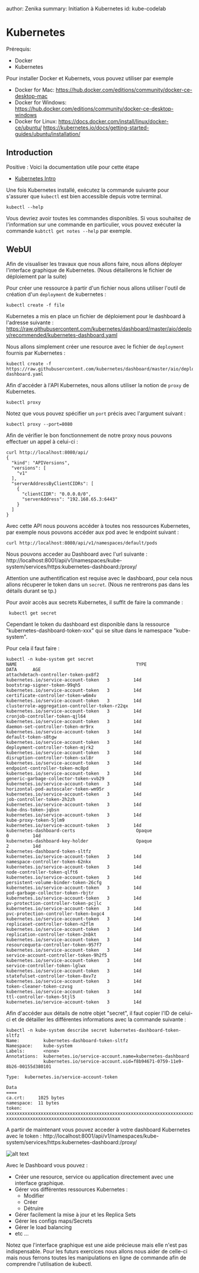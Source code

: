 author: Zenika
summary: Initiation à Kubernetes
id: kube-codelab

# Kubernetes

Prérequis:

- Docker
- Kubernetes

Pour installer Docker et Kubernets, vous pouvez utiliser par exemple

- Docker for Mac: https://hub.docker.com/editions/community/docker-ce-desktop-mac
- Docker for Windows: https://hub.docker.com/editions/community/docker-ce-desktop-windows
- Docker for Linux: 
https://docs.docker.com/install/linux/docker-ce/ubuntu/
https://kubernetes.io/docs/getting-started-guides/ubuntu/installation/

## Introduction

Positive
: Voici la documentation utile pour cette étape

- [Kubernetes Intro](https://kubernetes.io/docs/tutorials/kubernetes-basics/)


Une fois Kubernetes installé, exécutez la commande suivante pour s'assurer que `kubectl` est bien accessible depuis votre terminal. 

```shell
kubectl --help
```
Vous devriez avoir toutes les commandes disponibles. Si vous souhaitez de l'information sur une commande en particulier, vous pouvez exécuter la commande `kubtctl get notes --help` par exemple. 


## WebUI

Afin de visualiser les travaux que nous allons faire, nous allons déployer l'interface graphique de Kubernetes. 
(Nous détaillerons le fichier de déploiement par la suite)

Pour créer une ressource à partir d'un fichier nous allons utiliser l'outil de création d'un `deployment` de kubernetes :

```shell
kubectl create -f file
```

Kubernetes a mis en place un fichier de déploiement pour le dashboard à l'adresse suivante : https://raw.githubusercontent.com/kubernetes/dashboard/master/aio/deploy/recommended/kubernetes-dashboard.yaml

Nous allons simplement créer une resource avec le fichier de `deployment` fournis par Kubernetes : 

```shell
kubectl create -f https://raw.githubusercontent.com/kubernetes/dashboard/master/aio/deploy/recommended/kubernetes-dashboard.yaml
```

Afin d'accéder à l'API Kubernetes, nous allons utiliser la notion de `proxy` de Kubernetes.

```shell
kubectl proxy
```

Notez que vous pouvez spécifier un `port` précis avec l'argument suivant :

```shell
kubectl proxy --port=8080
```

Afin de vérifier le bon fonctionnement de notre proxy nous pouvons effectuer un appel à celui-ci : 

```shell
curl http://localhost:8080/api/            
{
  "kind": "APIVersions",
  "versions": [
    "v1"
  ],
  "serverAddressByClientCIDRs": [
    {
      "clientCIDR": "0.0.0.0/0",
      "serverAddress": "192.168.65.3:6443"
    }
  ]
}
```

Avec cette API nous pouvons accéder à toutes nos ressources Kubernetes, par exemple nous pouvons accéder aux pod avec le endpoint suivant : 

```shell
curl http://localhost:8080/api/v1/namespaces/default/pods
```

Nous pouvons acceder au Dashboard avec l'url suivante : 
http://localhost:8001/api/v1/namespaces/kube-system/services/https:kubernetes-dashboard:/proxy/ 


Attention une authentification est requise avec le dashboard, pour cela nous allons récuperer le token dans un `secret`. (Nous ne rentrerons pas dans les détails durant se tp.)

Pour avoir accès aux secrets Kubernetes, il suffit de faire la commande :

```shell
 kubectl get secret
```

Cependant le token du dashboard est disponible dans la ressource "kubernetes-dashboard-token-xxx" qui se situe dans le namespace "kube-system".

Pour cela il faut faire :

```shell
kubectl -n kube-system get secret
NAME                                             TYPE                                  DATA      AGE
attachdetach-controller-token-px8f2              kubernetes.io/service-account-token   3         14d
bootstrap-signer-token-99qh5                     kubernetes.io/service-account-token   3         14d
certificate-controller-token-w6m4v               kubernetes.io/service-account-token   3         14d
clusterrole-aggregation-controller-token-r22qx   kubernetes.io/service-account-token   3         14d
cronjob-controller-token-qjl64                   kubernetes.io/service-account-token   3         14d
daemon-set-controller-token-mr9rx                kubernetes.io/service-account-token   3         14d
default-token-s8tgw                              kubernetes.io/service-account-token   3         14d
deployment-controller-token-mjrk2                kubernetes.io/service-account-token   3         14d
disruption-controller-token-sxl8r                kubernetes.io/service-account-token   3         14d
endpoint-controller-token-mc8pd                  kubernetes.io/service-account-token   3         14d
generic-garbage-collector-token-vvb29            kubernetes.io/service-account-token   3         14d
horizontal-pod-autoscaler-token-wm95r            kubernetes.io/service-account-token   3         14d
job-controller-token-2h2zh                       kubernetes.io/service-account-token   3         14d
kube-dns-token-jqbsn                             kubernetes.io/service-account-token   3         14d
kube-proxy-token-5jlm9                           kubernetes.io/service-account-token   3         14d
kubernetes-dashboard-certs                       Opaque                                0         14d
kubernetes-dashboard-key-holder                  Opaque                                2         14d
kubernetes-dashboard-token-sltfz                 kubernetes.io/service-account-token   3         14d
namespace-controller-token-62nkx                 kubernetes.io/service-account-token   3         14d
node-controller-token-qlft6                      kubernetes.io/service-account-token   3         14d
persistent-volume-binder-token-26cfg             kubernetes.io/service-account-token   3         14d
pod-garbage-collector-token-rbjtr                kubernetes.io/service-account-token   3         14d
pv-protection-controller-token-pcjlc             kubernetes.io/service-account-token   3         14d
pvc-protection-controller-token-bxgc4            kubernetes.io/service-account-token   3         14d
replicaset-controller-token-n2flm                kubernetes.io/service-account-token   3         14d
replication-controller-token-2nbkt               kubernetes.io/service-account-token   3         14d
resourcequota-controller-token-957f7             kubernetes.io/service-account-token   3         14d
service-account-controller-token-9h2f5           kubernetes.io/service-account-token   3         14d
service-controller-token-lglwx                   kubernetes.io/service-account-token   3         14d
statefulset-controller-token-8xv7z               kubernetes.io/service-account-token   3         14d
token-cleaner-token-czvsg                        kubernetes.io/service-account-token   3         14d
ttl-controller-token-5tjl5                       kubernetes.io/service-account-token   3         14d

```

Afin d'accéder aux détails de notre objet "secret", il faut copier l'ID de celui-ci et de détailler les différentes informations avec la commande suivante : 

```shell
kubectl -n kube-system describe secret kubernetes-dashboard-token-sltfz
Name:         kubernetes-dashboard-token-sltfz
Namespace:    kube-system
Labels:       <none>
Annotations:  kubernetes.io/service-account.name=kubernetes-dashboard
              kubernetes.io/service-account.uid=f8b94671-0759-11e9-8b26-00155d380101

Type:  kubernetes.io/service-account-token

Data
====
ca.crt:     1025 bytes
namespace:  11 bytes
token:      xxxxxxxxxxxxxxxxxxxxxxxxxxxxxxxxxxxxxxxxxxxxxxxxxxxxxxxxxxxxxxxxxxxxxxxxxxxxxxxxxxxxxxxxxxxxxxxxxxxxxxxxxxxxxxxxxxx.
xxxxxxxxxxxxxxxxxxxxxxxxxxxxxxxxxxxxxxxxxxx

```

A partir de maintenant vous pouvez acceder à votre dashboard Kubernetes avec le token : http://localhost:8001/api/v1/namespaces/kube-system/services/https:kubernetes-dashboard:/proxy/ 


![alt text](/images/kubernetesInterface.PNG "Interface graphique Kube")


Avec le Dashboard vous pouvez : 

* Créer une resource, service ou application directement avec une interface graphique.
* Gérer vos différentes ressources Kubernetes :
  * Modifier
  * Créer
  * Détruire
* Gérer facilement la mise à jour et les Replica Sets
* Gérer les configs maps/Secrets
* Gérer le load balancing
* etc ...

Notez que l'interface graphique est une aide précieuse mais elle n'est pas indispensable. Pour les futurs exercices nous allons nous aider de celle-ci mais nous ferrons toutes les manipulations en ligne de commande afin de comprendre l'utilisation de kubectl.